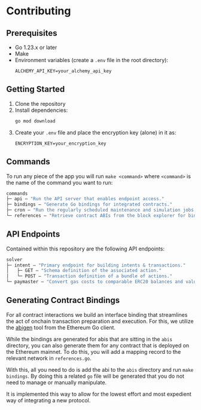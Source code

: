 # Contributing

## Prerequisites

-  Go 1.23.x or later
-  Make
-  Environment variables (create a `.env` file in the root directory):
   ```env
   ALCHEMY_API_KEY=your_alchemy_api_key
   ```

## Getting Started

1. Clone the repository
2. Install dependencies:
   ```bash
   go mod download
   ```
3. Create your `.env` file and place the encryption key (alone) in it as:
   ```env
   ENCRYPTION_KEY=your_encryption_key
   ```

## Commands

To run any piece of the app you will run `make <command>` where `<command>` is the name of the command you want to run:

```ml
commands
├─ api — "Run the API server that enables endpoint access."
├─ bindings — "Generate Go bindings for integrated contracts."
├─ cron — "Run the regularly scheduled maintenance and simulation jobs."
└─ references — "Retrieve contract ABIs from the block explorer for bindings."
```

## API Endpoints

Contained within this repository are the following API endpoints:

```ml
solver
├─ intent — "Primary endpoint for building intents & transactions."
│   ├─ GET — "Schema definition of the associated action."
│   └─ POST — "Transaction definition of a bundle of actions."
└─ paymaster — "Convert gas costs to comparable ERC20 balances and values."
```

## Generating Contract Bindings

For all contract interactions we build an interface binding that streamlines the act of onchain transaction preparation and execution. For this, we utilize the [abigen](https://github.com/ethereum/go-ethereum/tree/master/cmd/abigen) tool from the Ethereum Go client.

While the bindings are generated for abis that are sitting in the `abis` directory, you can also generate them for any contract that is deployed on the Ethereum mainnet. To do this, you will add a mapping record to the relevant network in `references.go`.

With this, all you need to do is add the abi to the `abis` directory and run `make bindings`. By doing this a related `go` file will be generated that you do not need to manage or manually manipulate.

It is implemented this way to allow for the lowest effort and most expedient way of integrating a new protocol.
